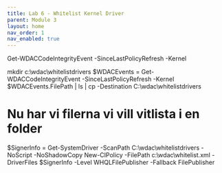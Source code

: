 ```yaml
---
title: Lab 6 - Whitelist Kernel Driver
parent: Module 3
layout: home
nav_order: 1
nav_enabled: true
---
```



Get-WDACCodeIntegrityEvent -SinceLastPolicyRefresh -Kernel


mkdir c:\wdac\whitelistdrivers
$WDACEvents = Get-WDACCodeIntegrityEvent -SinceLastPolicyRefresh -Kernel
$WDACEvents.FilePath | ls | cp -Destination C:\wdac\whitelistdrivers

# Nu har vi filerna vi vill vitlista i en folder
$SignerInfo = Get-SystemDriver -ScanPath C:\wdac\whitelistdrivers -NoScript -NoShadowCopy
New-CIPolicy -FilePath c:\wdac\whitelist.xml -DriverFiles $SignerInfo -Level WHQLFilePublisher -Fallback FilePublisher
